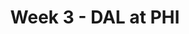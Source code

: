 ---
layout: game
title: Week 3 - DAL at PHI
season: 2002
game_id: 2002_03_DAL_PHI
away_team: DAL
home_team: PHI
---